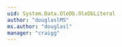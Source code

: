 ```yaml
---
uid: System.Data.OleDb.OleDbLiteral
author: "douglaslMS"
ms.author: "douglasl"
manager: "craigg"
---
```

